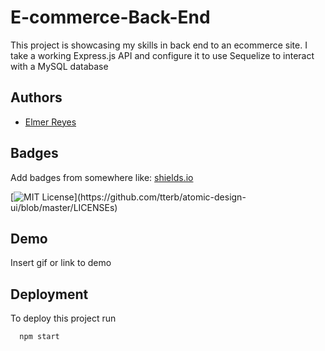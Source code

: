 
# E-commerce-Back-End


This project is showcasing my skills in back end to an ecommerce site. I take a working Express.js API and configure it to use Sequelize to interact with a MySQL database


## Authors

- [Elmer Reyes](https://www.github.com/erey2790)


## Badges

Add badges from somewhere like: [shields.io](https://shields.io/)

[![MIT License](https://img.shields.io/apm/l/atomic-design-ui.svg?)](https://github.com/tterb/atomic-design-ui/blob/master/LICENSEs)

## Demo

Insert gif or link to demo


## Deployment

To deploy this project run

```bash
  npm start
```


